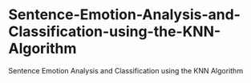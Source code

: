 # Sentence-Emotion-Analysis-and-Classification-using-the-KNN-Algorithm
Sentence Emotion Analysis and Classification using the KNN Algorithm
